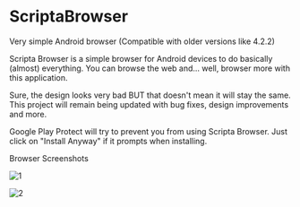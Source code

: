 # ScriptaBrowser
Very simple Android browser (Compatible with older versions like 4.2.2)

Scripta Browser is a simple browser for Android devices to do basically (almost) everything.
You can browse the web and... well, browser more with this application.

Sure, the design looks very bad BUT that doesn't mean it will stay the same. This project will remain being updated with bug fixes, design improvements and more.

Google Play Protect will try to prevent you from using Scripta Browser. Just click on "Install Anyway" if it prompts when installing.

Browser Screenshots

![1](https://telegra.ph/file/abb7a0dac1fa48f375723.png)

![2](https://telegra.ph/file/7e4d65f8e6879f1db4894.png)

